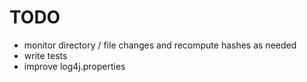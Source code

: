 # TODO

- monitor directory / file changes and recompute hashes as needed    
- write tests 
- improve log4j.properties

 

